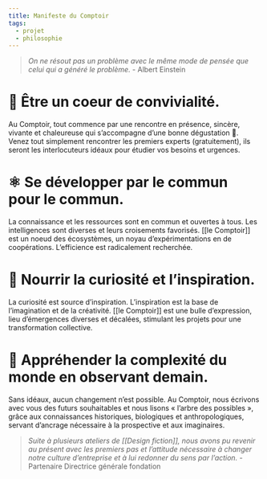 ```yaml
---
title: Manifeste du Comptoir
tags:
  - projet
  - philosophie
---
```


> *On ne résout pas un problème avec le même mode de pensée que celui qui a généré le problème.* - Albert Einstein

# 🍻 Être un coeur de convivialité.

Au Comptoir, tout commence par une rencontre en présence, sincère, vivante et chaleureuse qui s’accompagne d’une bonne dégustation 🍷. Venez tout simplement rencontrer les premiers experts (gratuitement), ils seront les interlocuteurs idéaux pour étudier vos besoins et urgences.

# ⚛️ Se développer par le commun pour le commun.

La connaissance et les ressources sont en commun et ouvertes à tous. Les intelligences sont diverses et leurs croisements favorisés. [[le Comptoir]] est un noeud des écosystèmes, un noyau d’expérimentations en de coopérations. L’efficience est radicalement recherchée.

# 🧠 Nourrir la curiosité et l’inspiration.

La curiosité est source d’inspiration. L’inspiration est la base de l’imagination et de la créativité. [[le Comptoir]] est une bulle d’expression, lieu d’émergences diverses et décalées, stimulant les projets pour une transformation collective.

# 🤯 Appréhender la complexité du monde en observant demain.

Sans idéaux, aucun changement n’est possible. Au Comptoir, nous écrivons avec vous des futurs souhaitables et nous lisons « l’arbre des possibles », grâce aux connaissances historiques, biologiques et anthropologiques, servant d’ancrage nécessaire à la prospective et aux imaginaires.

> *Suite à plusieurs ateliers de [[Design fiction]], nous avons pu revenir au présent avec les premiers pas et l’attitude nécessaire à changer notre culture d’entreprise et à lui redonner du sens par l’action.* - Partenaire Directrice générale fondation
